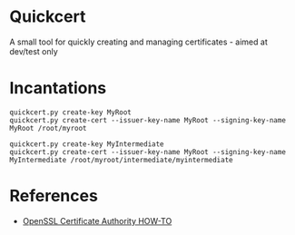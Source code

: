 # Quickcert

A small tool for quickly creating and managing certificates - aimed at dev/test only


# Incantations

    quickcert.py create-key MyRoot
    quickcert.py create-cert --issuer-key-name MyRoot --signing-key-name MyRoot /root/myroot

    quickcert.py create-key MyIntermediate
    quickcert.py create-cert --issuer-key-name MyRoot --signing-key-name MyIntermediate /root/myroot/intermediate/myintermediate

# References

* [OpenSSL Certificate Authority HOW-TO](https://jamielinux.com/docs/openssl-certificate-authority/index.html)